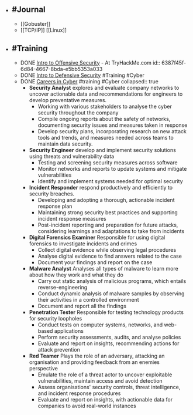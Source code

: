 - ## #Journal
	- [[Gobuster]]
	- [[TCP/IP]] [[Linux]]
- ## #Training
	- DONE [Intro to Offensive Security](https://tryhackme.com/room/introtooffensivesecurity) - At TryHackMe.com
	  id:: 6387f45f-6d84-4667-8bda-e5bb5353a033
	- DONE [Intro to Defensive Security](https://tryhackme.com/room/defensivesecurity) #Training #Cyber
	- DONE [Careers in Cyber](https://tryhackme.com/room/careersincyber) #training #Cyber
	  collapsed:: true
		- **Security Analyst** explores and evaluate company networks to uncover actionable 
		  data and recommendations for engineers to develop preventative measures.
			- Working with various stakeholders to analyse the cyber security throughout the company
			- Compile ongoing reports about the safety of networks, documenting security issues and measures taken in response
			- Develop security plans, incorporating research on new attack tools 
			  and trends, and measures needed across teams to maintain data security.
		- **Security Engineer** develop and implement security solutions using threats and vulnerability data
			- Testing and screening security measures across software
			- Monitor networks and reports to update systems and mitigate vulnerabilities
			- Identify and implement systems needed for optimal security
		- **Incident Responder** respond productively and efficiently to security breaches.
			- Developing and adopting a thorough, actionable incident response plan
			- Maintaining strong security best practices and supporting incident response measures
			- Post-incident reporting and preparation for future attacks, considering learnings and adaptations to take from incidents
		- **Digital Forensics Examiner** Responsible for using digital forensics to investigate incidents and crimes
			- Collect digital evidence while observing legal procedures
			- Analyse digital evidence to find answers related to the case
			- Document your findings and report on the case
		- **Malware Analyst** Analyses all types of malware to learn more about how they work and what they do
			- Carry out static analysis of malicious programs, which entails reverse-engineering
			- Conduct dynamic analysis of malware samples by observing their activities in a controlled environment
			- Document and report all the findings
		- **Penetration Tester** Responsible for testing technology products for security loopholes
			- Conduct tests on computer systems, networks, and web-based applications
			- Perform security assessments, audits, and analyse policies
			- Evaluate and report on insights, recommending actions for attack prevention
		- **Red Teamer** Plays the role of an adversary, attacking an organisation and providing feedback from an enemies perspective
			- Emulate the role of a threat actor to uncover exploitable vulnerabilities, maintain access and avoid detection
			- Assess organisations' security controls, threat intelligence, and incident response procedures
			- Evaluate and report on insights, with actionable data for companies to avoid real-world instances